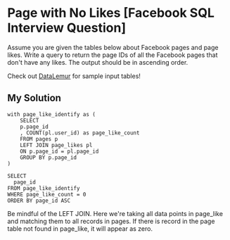 # Page with No Likes [Facebook SQL Interview Question]

Assume you are given the tables below about Facebook pages and page likes. Write a query to return the page IDs of all the Facebook pages that don't have any likes. The output should be in ascending order.

Check out [DataLemur](https://datalemur.com/questions/sql-page-with-no-likes) for sample input tables!

## My Solution

```
with page_like_identify as (
    SELECT
    p.page_id
    , COUNT(pl.user_id) as page_like_count
    FROM pages p  
    LEFT JOIN page_likes pl 
    ON p.page_id = pl.page_id
    GROUP BY p.page_id
)

SELECT 
  page_id
FROM page_like_identify
WHERE page_like_count = 0
ORDER BY page_id ASC
```

Be mindful of the LEFT JOIN. Here we're taking all data points in page_like and matching them to all records in pages. If there is record in the page table not found in page_like, it will appear as zero.